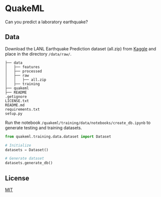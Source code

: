 # QuakeML
Can you predict a laboratory earthquake?

## Data
Download the LANL Earthquake Prediction dataset (all.zip) from [Kaggle](https://www.kaggle.com/c/LANL-Earthquake-Prediction/data)
and place in the directory ```/data/raw/```.
```
├── data
│   ├── features
│   ├── processed
│   ├── raw
│   │   ├── all.zip
│   ├── training
├── quakeml
├── README
.getignore
LICENSE.txt
README.md
requirements.txt
setup.py
```
Run the notebook ```/quakeml/training/data/notebooks/create_db.ipynb``` to generate testing and training datasets.

````python
from quakeml.training.data.dataset import Dataset

# Initialize
datasets = Dataset()

# Generate dataset
datasets.generate_db()
````

## License
[MIT](LICENSE.txt)
